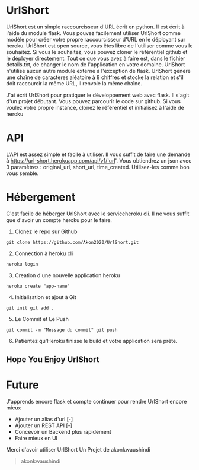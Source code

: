 # UrlShort

UrlShort est un simple raccourcisseur d'URL écrit en python. Il est écrit à l'aide du module flask. Vous pouvez facilement utiliser UrlShort comme modèle pour créer votre propre raccourcisseur d'URL en le déployant sur heroku. UrlShort est open source, vous êtes libre de l'utiliser comme vous le souhaitez. Si vous le souhaitez, vous pouvez cloner le référentiel github et le déployer directement. Tout ce que vous avez à faire est, dans le fichier details.txt, de changer le nom de l'application en votre domaine. UrlShort n'utilise aucun autre module externe à l'exception de flask. UrlShort génère une chaîne de caractères aléatoire à 8 chiffres et stocke la relation et s'il doit raccourcir la même URL, il renvoie la même chaîne.

J'ai écrit UrlShort pour pratiquer le développement web avec flask. Il s'agit d'un projet débutant. Vous pouvez parcourir le code sur github. Si vous voulez votre propre instance, clonez le référentiel et initialisez à l'aide de heroku

# API

L'API est assez simple et facile à utiliser. Il vous suffit de faire une demande à <https://url-short.herokuapp.com/api/v1/'url>'. Vous obtiendrez un json avec 3 paramètres : original_url, short_url, time_created. Utilisez-les comme bon vous semble.

# Hébergement

C'est facile de héberger UrlShort avec le serviceheroku cli. Il ne vous suffit que d'avoir un compte heroku pour le faire.

1. Clonez le repo sur Github  

`git clone https://github.com/Akon2020/UrlShort.git`

2. Connection à heroku cli

`heroku login`

3. Creation d'une nouvelle application heroku

`heroku create "app-name"`

4. Initialisation et ajout à Git

`git init
git add .`

5. Le Commit et Le Push

`git commit -m "Message du commit"
git push`

6. Patientez qu'Heroku finisse le build et votre application sera prête.

## Hope You Enjoy UrlShort

# Future

J'apprends encore flask et compte continuer pour rendre UrlShort encore mieux

- Ajouter un alias d'url [-]
- Ajouter un REST API [-]
- Concevoir un Backend plus rapidement
- Faire mieux en UI

Merci d'avoir utiliser UrlShort
Un Projet de akonkwaushindi

> akonkwaushindi
